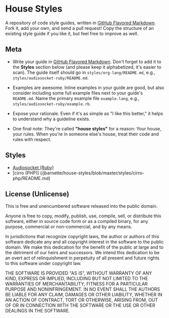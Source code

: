 # House Styles

A repository of code style guides, written in [GitHub Flavored
Markdown][GFM]. Fork it, add your own, and send a pull request! Copy
the structure of an existing style guide if you like it, but feel free
to improve as well.

## Meta

* Write your guide in [GitHub Flavored Markdown][GFM]. Don't forget to
  add it to the **Styles** section below (and please keep it
  alphabetized, it's easier to scan). The guide itself should go in
  `styles/org-lang/README.md`, e.g.,
  `styles/audiosocket-ruby/README.md`.

* Examples are awesome. Inline examples in your guide are good, but
  also consider including some full example files next to your guide's
  `README.md`. Name the primary example file `example.lang`, e.g.,
  `styles/audiosocket-ruby/example.rb`.

* Expose your rationale. Even if it's as simple as "I like this
  better," it helps to understand why a guideline exists.

* One final note: They're called **"house styles"** for a reason: Your
  house, your rules. When you're in someone else's house, treat their
  code and rules with respect.

[GFM]: http://github.github.com/github-flavored-markdown

## Styles

* [Audiosocket (Ruby)](/jbarnette/house-styles/blob/master/styles/audiosocket-ruby#readme)
* [cirro (PHP)] (/jbarnette/house-styles/blob/master/styles/cirro-php/README.md)

## License (Unlicense)

This is free and unencumbered software released into the public
domain.

Anyone is free to copy, modify, publish, use, compile, sell, or
distribute this software, either in source code form or as a compiled
binary, for any purpose, commercial or non-commercial, and by any
means.

In jurisdictions that recognize copyright laws, the author or authors
of this software dedicate any and all copyright interest in the
software to the public domain. We make this dedication for the benefit
of the public at large and to the detriment of our heirs and
successors. We intend this dedication to be an overt act of
relinquishment in perpetuity of all present and future rights to this
software under copyright law.

THE SOFTWARE IS PROVIDED "AS IS", WITHOUT WARRANTY OF ANY KIND,
EXPRESS OR IMPLIED, INCLUDING BUT NOT LIMITED TO THE WARRANTIES OF
MERCHANTABILITY, FITNESS FOR A PARTICULAR PURPOSE AND NONINFRINGEMENT.
IN NO EVENT SHALL THE AUTHORS BE LIABLE FOR ANY CLAIM, DAMAGES OR
OTHER LIABILITY, WHETHER IN AN ACTION OF CONTRACT, TORT OR OTHERWISE,
ARISING FROM, OUT OF OR IN CONNECTION WITH THE SOFTWARE OR THE USE OR
OTHER DEALINGS IN THE SOFTWARE.
